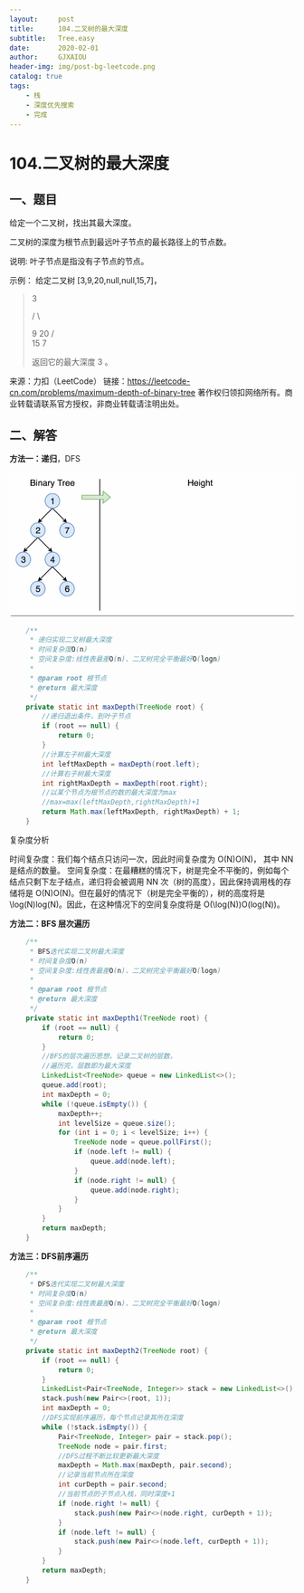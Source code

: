 ```yaml
---
layout:     post
title:      104.二叉树的最大深度
subtitle:   Tree.easy
date:       2020-02-01
author:     GJXAIOU
header-img: img/post-bg-leetcode.png
catalog: true
tags:
    - 栈
	- 深度优先搜索
	- 完成
---
```


# 104.二叉树的最大深度



## 一、题目

给定一个二叉树，找出其最大深度。

二叉树的深度为根节点到最远叶子节点的最长路径上的节点数。

说明: 叶子节点是指没有子节点的节点。

示例：
给定二叉树 [3,9,20,null,null,15,7]，

> 3
>
> /  \
>
> 9    20
>      /   \
>    15    7
>
> 返回它的最大深度 3 。

来源：力扣（LeetCode）
链接：https://leetcode-cn.com/problems/maximum-depth-of-binary-tree
著作权归领扣网络所有。商业转载请联系官方授权，非商业转载请注明出处。



## 二、解答

**方法一：递归**，DFS

![LeetCode104](104.%E4%BA%8C%E5%8F%89%E6%A0%91%E7%9A%84%E6%9C%80%E5%A4%A7%E6%B7%B1%E5%BA%A6.resource/LeetCode104.gif)

```java
    /**
     * 递归实现二叉树最大深度
     * 时间复杂度O(n)
     * 空间复杂度:线性表最差O(n)、二叉树完全平衡最好O(logn)
     *
     * @param root 根节点
     * @return 最大深度
     */
    private static int maxDepth(TreeNode root) {
        //递归退出条件，到叶子节点
        if (root == null) {
            return 0;
        }
        //计算左子树最大深度
        int leftMaxDepth = maxDepth(root.left);
        //计算右子树最大深度
        int rightMaxDepth = maxDepth(root.right);
        //以某个节点为根节点的数的最大深度为max
        //max=max(leftMaxDepth,rightMaxDepth)+1
        return Math.max(leftMaxDepth, rightMaxDepth) + 1;
    }

```

复杂度分析

时间复杂度：我们每个结点只访问一次，因此时间复杂度为 O(N)O(N)，
其中 NN 是结点的数量。
空间复杂度：在最糟糕的情况下，树是完全不平衡的，例如每个结点只剩下左子结点，递归将会被调用 NN 次（树的高度），因此保持调用栈的存储将是 O(N)O(N)。但在最好的情况下（树是完全平衡的），树的高度将是 \log(N)log(N)。因此，在这种情况下的空间复杂度将是 O(\log(N))O(log(N))。



**方法二：BFS 层次遍历**

```java
    /**
     * BFS迭代实现二叉树最大深度
     * 时间复杂度O(n)
     * 空间复杂度:线性表最差O(n)、二叉树完全平衡最好O(logn)
     *
     * @param root 根节点
     * @return 最大深度
     */
    private static int maxDepth1(TreeNode root) {
        if (root == null) {
            return 0;
        }
        //BFS的层次遍历思想，记录二叉树的层数，
        //遍历完，层数即为最大深度
        LinkedList<TreeNode> queue = new LinkedList<>();
        queue.add(root);
        int maxDepth = 0;
        while (!queue.isEmpty()) {
            maxDepth++;
            int levelSize = queue.size();
            for (int i = 0; i < levelSize; i++) {
                TreeNode node = queue.pollFirst();
                if (node.left != null) {
                    queue.add(node.left);
                }
                if (node.right != null) {
                    queue.add(node.right);
                }
            }
        }
        return maxDepth;
    }

```



**方法三：DFS前序遍历**

```java
    /**
     * DFS迭代实现二叉树最大深度
     * 时间复杂度O(n)
     * 空间复杂度:线性表最差O(n)、二叉树完全平衡最好O(logn)
     *
     * @param root 根节点
     * @return 最大深度
     */
    private static int maxDepth2(TreeNode root) {
        if (root == null) {
            return 0;
        }
        LinkedList<Pair<TreeNode, Integer>> stack = new LinkedList<>();
        stack.push(new Pair<>(root, 1));
        int maxDepth = 0;
        //DFS实现前序遍历，每个节点记录其所在深度
        while (!stack.isEmpty()) {
            Pair<TreeNode, Integer> pair = stack.pop();
            TreeNode node = pair.first;
            //DFS过程不断比较更新最大深度
            maxDepth = Math.max(maxDepth, pair.second);
            //记录当前节点所在深度
            int curDepth = pair.second;
            //当前节点的子节点入栈，同时深度+1
            if (node.right != null) {
                stack.push(new Pair<>(node.right, curDepth + 1));
            }
            if (node.left != null) {
                stack.push(new Pair<>(node.left, curDepth + 1));
            }
        }
        return maxDepth;
    }


```

